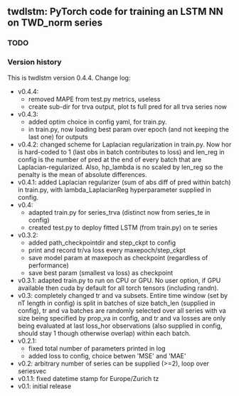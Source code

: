 twdlstm: PyTorch code for training an LSTM NN on TWD_norm series
----------------------------------------------------------------

### TODO


### Version history

This is twdlstm version 0.4.4. Change log:
* v0.4.4:
  - removed MAPE from test.py metrics, useless
  - create sub-dir for trva output, plot ts full pred for all trva series now
* v0.4.3:
  - added optim choice in config yaml, for train.py.
  - in train.py, now loading best param over epoch (and not keeping the last one) for outputs
* v0.4.2: changed scheme for Laplacian regularization in train.py. Now hor is hard-coded to 1 (last obs in batch contributes to loss) and len_reg in config is the number of pred at the end of every batch that are Laplacian-regularized. Also, hp_lambda is no scaled by len_reg so the penalty is the mean of absolute differences.
* v0.4.1: added Laplacian regularizer (sum of abs diff of pred within batch) in train.py, with lambda_LaplacianReg hyperparameter supplied in config.
* v0.4:
  - adapted train.py for series_trva (distinct now from series_te in config)
  - created test.py to deploy fitted LSTM (from train.py) on te series
* v0.3.2:
  - added path_checkpointdir and step_ckpt to config
  - print and record tr/va loss every maxepoch/step_ckpt
  - save model param at maxepoch as checkpoint (regardless of performance)
  - save best param (smallest va loss) as checkpoint
* v0.3.1: adapted train.py to run on CPU or GPU. No user option, if GPU available then cuda by default for all torch tensors (including randn).
* v0.3: completely changed tr and va subsets. Entire time window (set by nT length in config) is split in batches of size batch_len (supplied in config), tr and va batches are randomly selected over all series with va size being specified by prop_va in config, and tr and va losses are only being evaluated at last loss_hor observations (also supplied in config, should stay 1 though otherwise overlap) within each batch.
* v0.2.1:
  - fixed total number of parameters printed in log
  - added loss to config, choice betwen 'MSE' and 'MAE'
* v0.2: arbitrary number of series can be supplied (>=2), loop over seriesvec
* v0.1.1: fixed datetime stamp for Europe/Zurich tz
* v0.1: initial release
